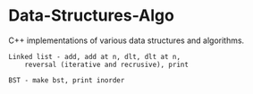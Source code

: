 # Data-Structures-Algo
C++ implementations of various data structures and algorithms.

    Linked list - add, add at n, dlt, dlt at n,
        reversal (iterative and recrusive), print
    
    BST - make bst, print inorder 